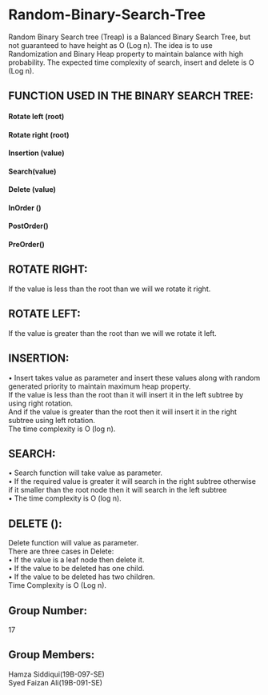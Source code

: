 # Random-Binary-Search-Tree
Random Binary Search tree (Treap) is a Balanced Binary Search Tree, but not guaranteed to have height as O (Log n). The idea is to use Randomization and Binary Heap property to maintain balance with high probability. The expected time complexity of search, insert and delete is O (Log n).

## FUNCTION USED IN THE BINARY SEARCH TREE:
#### Rotate left (root)
#### Rotate right (root)
#### Insertion (value)
#### Search(value)
#### Delete (value)
#### InOrder ()
#### PostOrder()
#### PreOrder()

## ROTATE RIGHT:
If the value is less than the root than we will we rotate it right.
## ROTATE LEFT:
If the value is greater than the root than we will we rotate it left.
## INSERTION:
•	Insert takes value as parameter and insert these values along with random generated priority to maintain maximum heap property.\
If the value is less than the root than it will insert it in the left subtree by using right rotation.\
And if the value is greater than the root then it will insert it in the right subtree using left rotation.\
The time complexity is O (log n).
## SEARCH:
•	Search function will take value as parameter.\
•	If the required value is greater it will search in the right subtree otherwise if it smaller than the root node then it will search in the left subtree\
•	The time complexity is O (log n).
## DELETE ():
Delete function will value as parameter.\
There are three cases in Delete:\
•	If the value is a leaf node then delete it.\
•	If the value to be deleted has one child.\
•	If the value to be deleted has two children.\
Time Complexity is O (Log n).

## Group Number:
17

## Group Members:
Hamza Siddiqui(19B-097-SE)\
Syed Faizan Ali(19B-091-SE)
